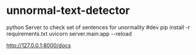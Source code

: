# unnormal-text-detector
python Server to check set of sentences for unormality
 #dev
 pip install -r requirements.txt
 uvicorn server.main:app --reload

 http://127.0.0.1:8000/docs

